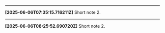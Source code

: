 

---

**[2025-06-06T07:35:15.716211Z]**
Short note 2.

---

**[2025-06-06T08:25:52.690720Z]**
Short note 2.